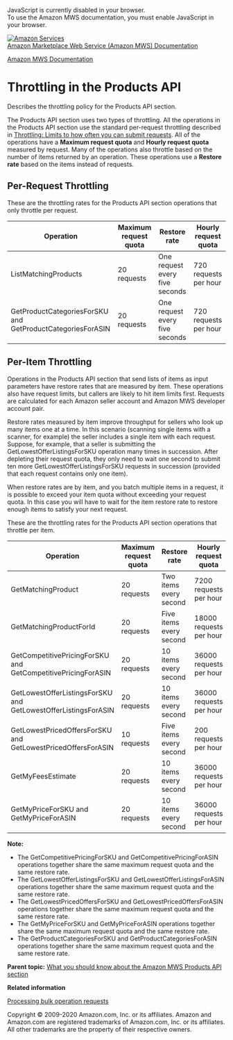 <div id="MWSDX_noscript">

JavaScript is currently disabled in your browser.  
To use the Amazon MWS documentation, you must enable JavaScript in your
browser.

</div>

<div id="MWSDX_divtop">

[![Amazon
Services](https://images-na.ssl-images-amazon.com/images/G/08/mwsportal/fr_FR/amazonservices.gif "Amazon Services")](http://services.amazon.fr)  
<span id="MWSDX_titlebar">[Amazon Marketplace Web Service (Amazon MWS)
Documentation](https://developer.amazonservices.fr/gp/mws/docs.html)</span>

</div>

<div id="MWSDX_divbottom">

<div id="MWSDX_divleft">

<div id="MWSDX_toc">

</div>

</div>

<div id="MWSDX_divright">

<div id="MWSDX_content">

<span id="MWSDX_breadcrumbs">[Amazon MWS
Documentation](https://developer.amazonservices.fr/gp/mws/docs.html)</span>

<div id="Products_Throttling" class="nested0">

Throttling in the Products API
==============================

<div class="body">

Describes the throttling policy for the <span class="ph">Products API
section</span>.

The <span class="ph">Products API section</span> uses two types of
throttling. All the operations in the <span class="ph">Products API
section</span> use the standard per-request throttling described in
<a href="../dev_guide/DG_Throttling.md" class="xref">Throttling: Limits to how often you can submit requests</a>.
All of the operations have a **Maximum request quota** and **Hourly
request quota** measured by request. Many of the operations also
throttle based on the number of items returned by an operation. These
operations use a **Restore rate** based on the items instead of
requests.

<div class="section">

Per-Request Throttling
----------------------

These are the throttling rates for the <span class="ph">Products API
section</span> operations that only throttle per request.

<div class="tablenoborder">

| Operation                                                                                                                            | Maximum request quota | Restore rate                   | Hourly request quota  |
|--------------------------------------------------------------------------------------------------------------------------------------|-----------------------|--------------------------------|-----------------------|
| <span class="keyword apiname">ListMatchingProducts</span>                                                                            | 20 requests           | One request every five seconds | 720 requests per hour |
| <span class="keyword apiname">GetProductCategoriesForSKU</span> and <span class="keyword apiname">GetProductCategoriesForASIN</span> | 20 requests           | One request every five seconds | 720 requests per hour |

</div>

</div>

<div class="section">

Per-Item Throttling
-------------------

Operations in the <span class="ph">Products API section</span> that send
lists of items as input parameters have restore rates that are measured
by item. These operations also have request limits, but callers are
likely to hit item limits first. Requests are calculated for each Amazon
seller account and <span class="ph">Amazon MWS</span> developer account
pair.

Restore rates measured by item improve throughput for sellers who look
up many items one at a time. In this scenario (scanning single items
with a scanner, for example) the seller includes a single item with each
request. Suppose, for example, that a seller is submitting the <span
class="keyword apiname">GetLowestOfferListingsForSKU</span> operation
many times in succession. After depleting their request quota, they only
need to wait one second to submit ten more <span
class="keyword apiname">GetLowestOfferListingsForSKU</span> requests in
succession (provided that each request contains only one item).

When restore rates are by item, and you batch multiple items in a
request, it is possible to exceed your item quota without exceeding your
request quota. In this case you will have to wait for the item restore
rate to restore enough items to satisfy your next request.

These are the throttling rates for the <span class="ph">Products API
section</span> operations that throttle per item.

<div class="tablenoborder">

| Operation                                                                                                                                | Maximum request quota | Restore rate            | Hourly request quota    |
|------------------------------------------------------------------------------------------------------------------------------------------|-----------------------|-------------------------|-------------------------|
| <span class="keyword apiname">GetMatchingProduct</span>                                                                                  | 20 requests           | Two items every second  | 7200 requests per hour  |
| <span class="keyword apiname">GetMatchingProductForId</span>                                                                             | 20 requests           | Five items every second | 18000 requests per hour |
| <span class="keyword apiname">GetCompetitivePricingForSKU</span> and <span class="keyword apiname">GetCompetitivePricingForASIN</span>   | 20 requests           | 10 items every second   | 36000 requests per hour |
| <span class="keyword apiname">GetLowestOfferListingsForSKU</span> and <span class="keyword apiname">GetLowestOfferListingsForASIN</span> | 20 requests           | 10 items every second   | 36000 requests per hour |
| <span class="keyword apiname">GetLowestPricedOffersForSKU</span> and <span class="keyword apiname">GetLowestPricedOffersForASIN</span>   | 10 requests           | Five items every second | 200 requests per hour   |
| <span class="keyword apiname">GetMyFeesEstimate</span>                                                                                   | 20 requests           | 10 items every second   | 36000 requests per hour |
| <span class="keyword apiname">GetMyPriceForSKU</span> and <span class="keyword apiname">GetMyPriceForASIN</span>                         | 20 requests           | 10 items every second   | 36000 requests per hour |

</div>

**Note:**

-   The <span class="keyword apiname">GetCompetitivePricingForSKU</span>
    and <span
    class="keyword apiname">GetCompetitivePricingForASIN</span>
    operations together share the same maximum request quota and the
    same restore rate.
-   The <span
    class="keyword apiname">GetLowestOfferListingsForSKU</span> and
    <span class="keyword apiname">GetLowestOfferListingsForASIN</span>
    operations together share the same maximum request quota and the
    same restore rate.
-   The <span class="keyword apiname">GetLowestPricedOffersForSKU</span>
    and <span
    class="keyword apiname">GetLowestPricedOffersForASIN</span>
    operations together share the same maximum request quota and the
    same restore rate.
-   The <span class="keyword apiname">GetMyPriceForSKU</span> and <span
    class="keyword apiname">GetMyPriceForASIN</span> operations together
    share the same maximum request quota and the same restore rate.
-   The <span class="keyword apiname">GetProductCategoriesForSKU</span>
    and <span class="keyword apiname">GetProductCategoriesForASIN</span>
    operations together share the same maximum request quota and the
    same restore rate.

</div>

</div>

<div class="related-links">

<div class="familylinks">

<div class="parentlink">

**Parent topic:**
<a href="../products/Products_Overview.md" class="link">What you should know about the Amazon MWS Products API section</a>

</div>

</div>

<div class="relinfo">

**Related information**  

<div>

<a href="../products/Products_ProcessingBulkOperationRequests.md" class="link" title="Describes how to process operations in bulk by using the ASINList, SellerSKUList, and IdList request parameters.">Processing bulk operation requests</a>

</div>

</div>

</div>

</div>

<div id="MWSDX_footer">

Copyright © 2009-2020 Amazon.com, Inc. or its affiliates. Amazon and
Amazon.com are registered trademarks of Amazon.com, Inc. or its
affiliates. All other trademarks are the property of their respective
owners.

</div>

</div>

</div>

<div style="clear: both;">

</div>

</div>
